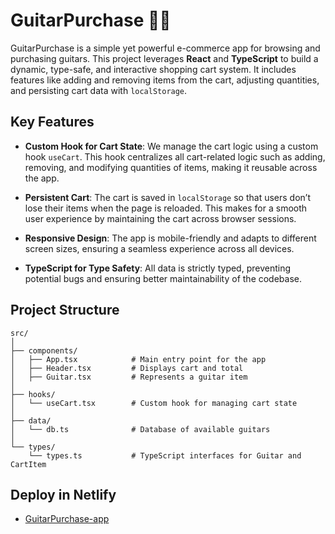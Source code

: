 # GuitarPurchase 🎸🛒

GuitarPurchase is a simple yet powerful e-commerce app for browsing and purchasing guitars. This project leverages **React** and **TypeScript** to build a dynamic, type-safe, and interactive shopping cart system. It includes features like adding and removing items from the cart, adjusting quantities, and persisting cart data with `localStorage`.

## Key Features

- **Custom Hook for Cart State**:
  We manage the cart logic using a custom hook `useCart`. This hook centralizes all cart-related logic such as adding, removing, and modifying quantities of items, making it reusable across the app.

- **Persistent Cart**:
  The cart is saved in `localStorage` so that users don’t lose their items when the page is reloaded. This makes for a smooth user experience by maintaining the cart across browser sessions.

- **Responsive Design**:
  The app is mobile-friendly and adapts to different screen sizes, ensuring a seamless experience across all devices.

- **TypeScript for Type Safety**:
  All data is strictly typed, preventing potential bugs and ensuring better maintainability of the codebase.

## Project Structure

```
src/
│
├── components/
│   ├── App.tsx            # Main entry point for the app
│   ├── Header.tsx         # Displays cart and total
│   ├── Guitar.tsx         # Represents a guitar item
│
├── hooks/
│   └── useCart.tsx        # Custom hook for managing cart state
│
├── data/
│   └── db.ts              # Database of available guitars
│
└── types/
    └── types.ts           # TypeScript interfaces for Guitar and CartItem
```

## Deploy in Netlify

- [GuitarPurchase-app](https://guitarpurchase.netlify.app/) 